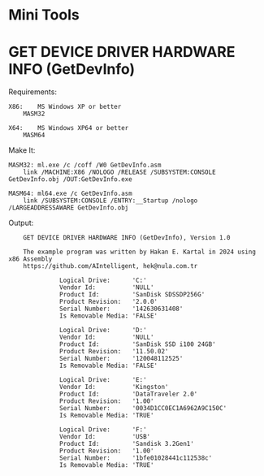# Mini Tools

# GET DEVICE DRIVER HARDWARE INFO (GetDevInfo)

Requirements:

	X86:	MS Windows XP or better
		MASM32

  	X64:	MS Windows XP64 or better
		MASM64

Make It:

	MASM32:	ml.exe /c /coff /W0 GetDevInfo.asm 
		link /MACHINE:X86 /NOLOGO /RELEASE /SUBSYSTEM:CONSOLE GetDevInfo.obj /OUT:GetDevInfo.exe

	MASM64:	ml64.exe /c GetDevInfo.asm
  		link /SUBSYSTEM:CONSOLE /ENTRY:__Startup /nologo /LARGEADDRESSAWARE GetDevInfo.obj
		
Output:

		GET DEVICE DRIVER HARDWARE INFO (GetDevInfo), Version 1.0

		The example program was written by Hakan E. Kartal in 2024 using x86 Assembly
		https://github.com/AIntelligent, hek@nula.com.tr

				  Logical Drive:      'C:'
				  Vendor Id:          'NULL'
				  Product Id:         'SanDisk SDSSDP256G'
				  Product Revision:   '2.0.0'
				  Serial Number:      '142630631408'
				  Is Removable Media: 'FALSE'

				  Logical Drive:      'D:'
				  Vendor Id:          'NULL'
				  Product Id:         'SanDisk SSD i100 24GB'
				  Product Revision:   '11.50.02'
				  Serial Number:      '120048112525'
				  Is Removable Media: 'FALSE'

				  Logical Drive:      'E:'
				  Vendor Id:          'Kingston'
				  Product Id:         'DataTraveler 2.0'
				  Product Revision:   '1.00'
				  Serial Number:      '0034D1CC0EC1A6962A9C150C'
				  Is Removable Media: 'TRUE'

				  Logical Drive:      'F:'
				  Vendor Id:          'USB'
				  Product Id:         'Sandisk 3.2Gen1'
				  Product Revision:   '1.00'
				  Serial Number:      '1bfe01028441c112538c'
				  Is Removable Media: 'TRUE'
